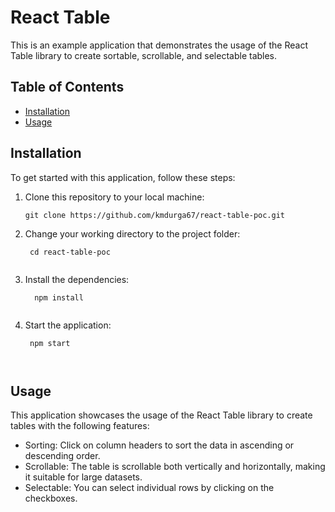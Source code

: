 # React Table

This is an example application that demonstrates the usage of the React Table library to create sortable, scrollable, and selectable tables.

## Table of Contents

- [Installation](#installation)
- [Usage](#usage)

## Installation

To get started with this application, follow these steps:

1. Clone this repository to your local machine:

   ```shell
   git clone https://github.com/kmdurga67/react-table-poc.git

2. Change your working directory to the project folder:

   ```shell
    cd react-table-poc


3. Install the dependencies:

    ```shell
      npm install


4. Start the application:

   ```shell
    npm start

    

## Usage

This application showcases the usage of the React Table library to create tables with the following features:

- Sorting: Click on column headers to sort the data in ascending or descending order.
- Scrollable: The table is scrollable both vertically and horizontally, making it suitable for large datasets.
- Selectable: You can select individual rows by clicking on the checkboxes.
